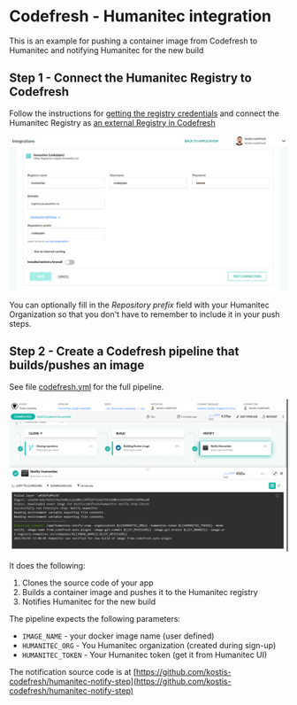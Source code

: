 # Codefresh - Humanitec integration

This is an example for pushing a container image from Codefresh to Humanitec and notifying Humanitec for the new build

## Step 1 - Connect the Humanitec Registry to Codefresh

Follow the instructions for [getting the registry credentials](https://github.com/kostis-codefresh/humanitec-notify-step) and connect the Humanitec Registry as [an external 
Registry in Codefresh](https://codefresh.io/docs/docs/integrations/docker-registries/other-registries/)

[![Registry settings](humanitec-registry.png)](humanitec-registry.png)

You can optionally fill in the *Repository prefix* field with your Humanitec Organization so that you don't have
to remember to include it in your push steps.

## Step 2 - Create a Codefresh pipeline that builds/pushes an image

See file [codefresh.yml](codefresh.yml) for the full pipeline.

[![Codefresh pipeline](humanitec-codefresh.png)](humanitec-codefresh.png)

It does the following:

1. Clones the source code of your app
1. Builds a container image and pushes it to the Humanitec registry
1. Notifies Humanitec for the new build

The pipeline expects the following parameters:

* `IMAGE_NAME` - your docker image name (user defined)
* `HUMANITEC_ORG` - You Humanitec organization (created during sign-up)
* `HUMANITEC_TOKEN` - Your Humanitec token (get it from Humanitec UI)

The notification source code is at [https://github.com/kostis-codefresh/humanitec-notify-step](https://github.com/kostis-codefresh/humanitec-notify-step)



